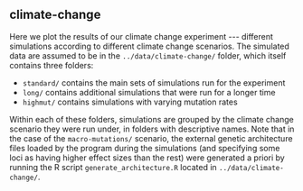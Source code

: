 ## climate-change

Here we plot the results of our climate change experiment --- different simulations according to different climate change scenarios. The simulated data are assumed to be in the `../data/climate-change/` folder, which itself contains three folders:

* `standard/` contains the main sets of simulations run for the experiment 
* `long/` contains additional simulations that were run for a longer time
* `highmut/` contains simulations with varying mutation rates

Within each of these folders, simulations are grouped by the climate change scenario they were run under, in folders with descriptive names. Note that in the case of the `macro-mutations/` scenario, the external genetic architecture files loaded by the program during the simulations (and specifying some loci as having higher effect sizes than the rest) were generated a priori by running the R script `generate_architecture.R` located in `../data/climate-change/`.